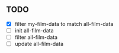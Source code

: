 ## TODO

- [x] filter my-film-data to match all-film-data
- [ ] init all-film-data
- [ ] filter all-film-data
- [ ] update all-film-data
